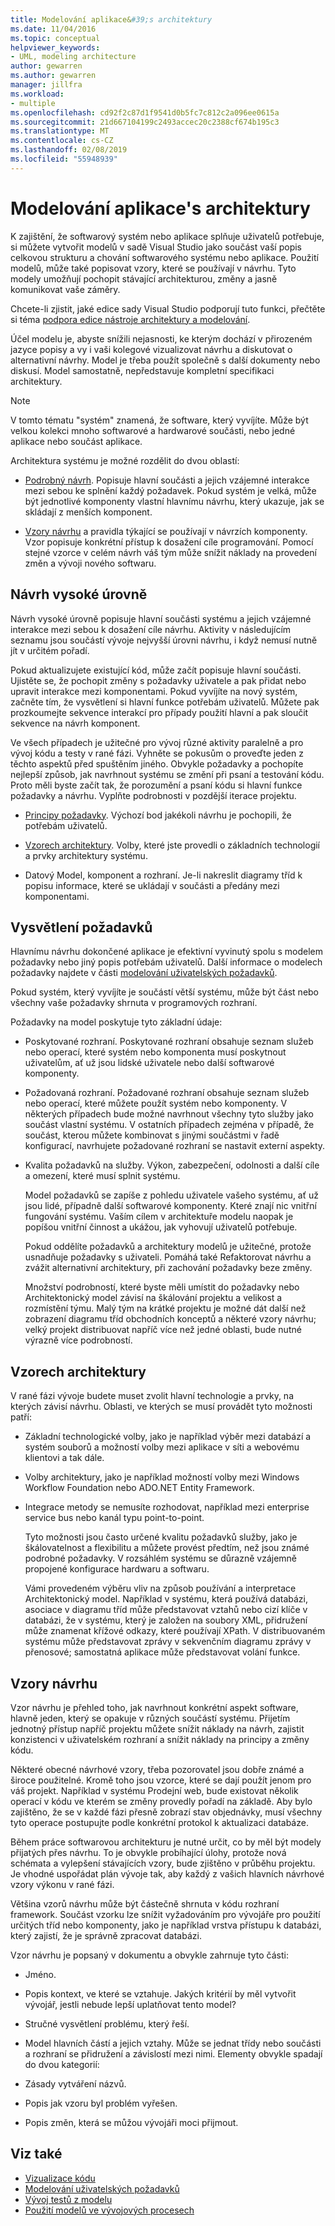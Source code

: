 ```yaml
---
title: Modelování aplikace&#39;s architektury
ms.date: 11/04/2016
ms.topic: conceptual
helpviewer_keywords:
- UML, modeling architecture
author: gewarren
ms.author: gewarren
manager: jillfra
ms.workload:
- multiple
ms.openlocfilehash: cd92f2c87d1f9541d0b5fc7c812c2a096ee0615a
ms.sourcegitcommit: 21d667104199c2493accec20c2388cf674b195c3
ms.translationtype: MT
ms.contentlocale: cs-CZ
ms.lasthandoff: 02/08/2019
ms.locfileid: "55948939"
---
```

# <a name="model-your-app39s-architecture"></a>Modelování aplikace&#39;s architektury
K zajištění, že softwarový systém nebo aplikace splňuje uživatelů potřebuje, si můžete vytvořit modelů v sadě Visual Studio jako součást vaší popis celkovou strukturu a chování softwarového systému nebo aplikace. Použití modelů, může také popisovat vzory, které se používají v návrhu. Tyto modely umožňují pochopit stávající architekturou, změny a jasně komunikovat vaše záměry.

 Chcete-li zjistit, jaké edice sady Visual Studio podporují tuto funkci, přečtěte si téma [podpora edice nástroje architektury a modelování](../modeling/what-s-new-for-design-in-visual-studio.md#VersionSupport).

 Účel modelu je, abyste snížili nejasnosti, ke kterým dochází v přirozeném jazyce popisy a vy i vaši kolegové vizualizovat návrhu a diskutovat o alternativní návrhy. Model je třeba použít společně s další dokumenty nebo diskusí. Model samostatně, nepředstavuje kompletní specifikaci architektury.

> [!NOTE]
>  V tomto tématu "systém" znamená, že software, který vyvíjíte. Může být velkou kolekci mnoho softwarové a hardwarové součásti, nebo jedné aplikace nebo součást aplikace.

 Architektura systému je možné rozdělit do dvou oblastí:

-   [Podrobný návrh](#Structure). Popisuje hlavní součásti a jejich vzájemné interakce mezi sebou ke splnění každý požadavek. Pokud systém je velká, může být jednotlivé komponenty vlastní hlavnímu návrhu, který ukazuje, jak se skládají z menších komponent.

-   [Vzory návrhu](#Patterns) a pravidla týkající se používají v návrzích komponenty. Vzor popisuje konkrétní přístup k dosažení cíle programování. Pomocí stejné vzorce v celém návrh váš tým může snížit náklady na provedení změn a vývoji nového softwaru.

## <a name="Structure"></a> Návrh vysoké úrovně
 Návrh vysoké úrovně popisuje hlavní součásti systému a jejich vzájemné interakce mezi sebou k dosažení cíle návrhu. Aktivity v následujícím seznamu jsou součástí vývoje nejvyšší úrovni návrhu, i když nemusí nutně jít v určitém pořadí.

 Pokud aktualizujete existující kód, může začít popisuje hlavní součásti. Ujistěte se, že pochopit změny s požadavky uživatele a pak přidat nebo upravit interakce mezi komponentami. Pokud vyvíjíte na nový systém, začněte tím, že vysvětlení si hlavní funkce potřebám uživatelů. Můžete pak prozkoumejte sekvence interakcí pro případy použití hlavní a pak sloučit sekvence na návrh komponent.

 Ve všech případech je užitečné pro vývoj různé aktivity paralelně a pro vývoj kódu a testy v rané fázi. Vyhněte se pokusům o proveďte jeden z těchto aspektů před spuštěním jiného. Obvykle požadavky a pochopíte nejlepší způsob, jak navrhnout systému se změní při psaní a testování kódu. Proto měli byste začít tak, že porozumění a psaní kódu si hlavní funkce požadavky a návrhu. Vyplňte podrobnosti v pozdější iterace projektu.

-   [Principy požadavky](#Requirements). Výchozí bod jakékoli návrhu je pochopili, že potřebám uživatelů.

-   [Vzorech architektury](#BigDecisions). Volby, které jste provedli o základních technologií a prvky architektury systému.

-   Datový Model, komponent a rozhraní. Je-li nakreslit diagramy tříd k popisu informace, které se ukládají v součásti a předány mezi komponentami.

## <a name="Requirements"></a> Vysvětlení požadavků
 Hlavnímu návrhu dokončené aplikace je efektivní vyvinutý spolu s modelem požadavky nebo jiný popis potřebám uživatelů. Další informace o modelech požadavky najdete v části [modelování uživatelských požadavků](../modeling/model-user-requirements.md).

 Pokud systém, který vyvíjíte je součástí větší systému, může být část nebo všechny vaše požadavky shrnuta v programových rozhraní.

 Požadavky na model poskytuje tyto základní údaje:

- Poskytované rozhraní. Poskytované rozhraní obsahuje seznam služeb nebo operací, které systém nebo komponenta musí poskytnout uživatelům, ať už jsou lidské uživatele nebo další softwarové komponenty.

- Požadovaná rozhraní. Požadované rozhraní obsahuje seznam služeb nebo operací, které můžete použít systém nebo komponenty. V některých případech bude možné navrhnout všechny tyto služby jako součást vlastní systému. V ostatních případech zejména v případě, že součást, kterou můžete kombinovat s jinými součástmi v řadě konfigurací, navrhujete požadované rozhraní se nastavit externí aspekty.

- Kvalita požadavků na služby. Výkon, zabezpečení, odolnosti a další cíle a omezení, které musí splnit systému.

  Model požadavků se zapíše z pohledu uživatele vašeho systému, ať už jsou lidé, případně další softwarové komponenty. Které znají nic vnitřní fungování systému. Vaším cílem v architektuře modelu naopak je popíšou vnitřní činnost a ukážou, jak vyhovují uživatelů potřebuje.

  Pokud oddělíte požadavků a architektury modelů je užitečné, protože usnadňuje požadavky s uživateli. Pomáhá také Refaktorovat návrhu a zvážit alternativní architektury, při zachování požadavky beze změny.

  Množství podrobností, které byste měli umístit do požadavky nebo Architektonický model závisí na škálování projektu a velikost a rozmístění týmu. Malý tým na krátké projektu je možné dát další než zobrazení diagramu tříd obchodních konceptů a některé vzory návrhu; velký projekt distribuovat napříč více než jedné oblasti, bude nutné výrazně více podrobností.

## <a name="BigDecisions"></a> Vzorech architektury
 V rané fázi vývoje budete muset zvolit hlavní technologie a prvky, na kterých závisí návrhu. Oblasti, ve kterých se musí provádět tyto možnosti patří:

- Základní technologické volby, jako je například výběr mezi databází a systém souborů a možností volby mezi aplikace v síti a webovému klientovi a tak dále.

- Volby architektury, jako je například možností volby mezi Windows Workflow Foundation nebo ADO.NET Entity Framework.

- Integrace metody se nemusíte rozhodovat, například mezi enterprise service bus nebo kanál typu point-to-point.

  Tyto možnosti jsou často určené kvalitu požadavků služby, jako je škálovatelnost a flexibilitu a můžete provést předtím, než jsou známé podrobné požadavky. V rozsáhlém systému se důrazně vzájemně propojené konfigurace hardwaru a softwaru.

  Vámi provedeném výběru vliv na způsob používání a interpretace Architektonický model. Například v systému, která používá databázi, asociace v diagramu tříd může představovat vztahů nebo cizí klíče v databázi, že v systému, který je založen na soubory XML, přidružení může znamenat křížové odkazy, které používají XPath. V distribuovaném systému může představovat zprávy v sekvenčním diagramu zprávy v přenosové; samostatná aplikace může představovat volání funkce.

## <a name="Patterns"></a> Vzory návrhu
 Vzor návrhu je přehled toho, jak navrhnout konkrétní aspekt software, hlavně jeden, který se opakuje v různých součástí systému. Přijetím jednotný přístup napříč projektu můžete snížit náklady na návrh, zajistit konzistenci v uživatelském rozhraní a snížit náklady na principy a změny kódu.

 Některé obecné návrhové vzory, třeba pozorovatel jsou dobře známé a široce použitelné. Kromě toho jsou vzorce, které se dají použít jenom pro váš projekt. Například v systému Prodejní web, bude existovat několik operací v kódu ve kterém se změny provedly pořadí na základě. Aby bylo zajištěno, že se v každé fázi přesně zobrazí stav objednávky, musí všechny tyto operace postupujte podle konkrétní protokol k aktualizaci databáze.

 Během práce softwarovou architekturu je nutné určit, co by měl být modely přijatých přes návrhu. To je obvykle probíhající úlohy, protože nová schémata a vylepšení stávajících vzory, bude zjištěno v průběhu projektu. Je vhodné uspořádat plán vývoje tak, aby každý z vašich hlavních návrhové vzory výkonu v rané fázi.

 Většina vzorů návrhu může být částečně shrnuta v kódu rozhraní framework. Součást vzorku lze snížit vyžadováním pro vývojáře pro použití určitých tříd nebo komponenty, jako je například vrstva přístupu k databázi, který zajistí, že je správně zpracovat databázi.

 Vzor návrhu je popsaný v dokumentu a obvykle zahrnuje tyto části:

-   Jméno.

-   Popis kontext, ve které se vztahuje. Jakých kritérií by měl vytvořit vývojář, jestli nebude lepší uplatňovat tento model?

-   Stručné vysvětlení problému, který řeší.

-   Model hlavních částí a jejich vztahy. Může se jednat třídy nebo součásti a rozhraní se přidružení a závislostí mezi nimi. Elementy obvykle spadají do dvou kategorií:

-   Zásady vytváření názvů.

-   Popis jak vzoru byl problém vyřešen.

-   Popis změn, která se můžou vývojáři moci přijmout.

## <a name="see-also"></a>Viz také

- [Vizualizace kódu](../modeling/visualize-code.md)
- [Modelování uživatelských požadavků](../modeling/model-user-requirements.md)
- [Vývoj testů z modelu](../modeling/develop-tests-from-a-model.md)
- [Použití modelů ve vývojových procesech](../modeling/use-models-in-your-development-process.md)